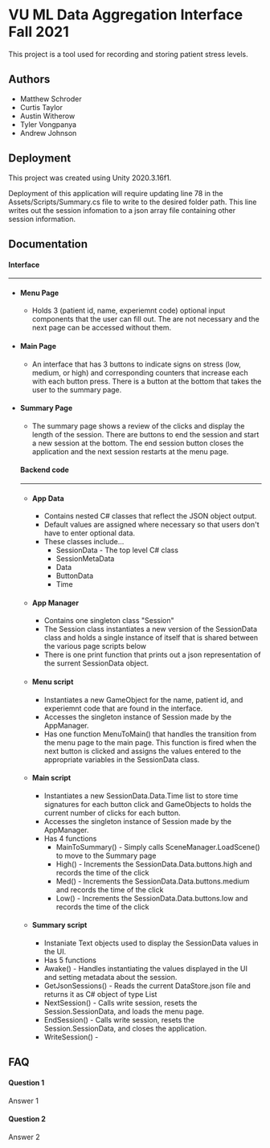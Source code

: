 
# VU ML Data Aggregation Interface Fall 2021

This project is a tool used for recording and storing patient stress levels.


## Authors

- Matthew Schroder 
- Curtis Taylor
- Austin Witherow
- Tyler Vongpanya
- Andrew Johnson




## Deployment

This project was created using Unity 2020.3.16f1. 

Deployment of this application will require updating line 78 
in the Assets/Scripts/Summary.cs file to write to the desired folder path. This 
line writes out the session infomation to a json array file containing other 
session information.



## Documentation

####  Interface
---

- #### Menu Page
  - Holds 3 (patient id, name, experiemnt code) optional input components that the user can fill out. The are not necessary and the next page can be accessed without them. 

- #### Main Page
  - An interface that has 3 buttons to indicate signs on stress (low, medium, or high) and corresponding counters that increase each with each button press. There is a button at the bottom that takes the user to the summary page.

- #### Summary Page
  - The summary page shows a review of the clicks and display the length of the session. There are buttons to end the session and start a new session at the bottom. The end session button closes the application and the next session restarts at the menu page.

  #### Backend code
  ---
  - #### App Data
    - Contains nested C# classes that reflect the JSON object output. 
    - Default values are assigned where necessary so that users don't have to enter optional data.
    - These classes include...
        - SessionData - The top level C# class
        - SessionMetaData
        - Data
        - ButtonData
        - Time

  - #### App Manager
    - Contains one singleton class "Session" 
    - The Session class instantiates a new version of the SessionData class and holds a single instance of itself that is shared between the various page scripts below
    - There is one print function that prints out a json representation of the surrent SessionData object.
  
  - #### Menu script
    - Instantiates a new GameObject for the name, patient id, and experiemnt code that are found in the interface. 
    - Accesses the singleton instance of Session made by the AppManager.
    - Has one function MenuToMain() that handles the transition from the menu page to the main page. This function is fired when the next button is clicked and assigns the values entered to the appropriate variables in the SessionData class. 

  - #### Main script
    - Instantiates a new SessionData.Data.Time list to store time signatures for each button click and GameObjects to holds the current number of clicks for each button.
    - Accesses the singleton instance of Session made by the AppManager.
    - Has 4 functions
      - MainToSummary() - Simply calls SceneManager.LoadScene() to move to the Summary page
      - High() - Increments the SessionData.Data.buttons.high and records the time of the click
      - Med() - Increments the SessionData.Data.buttons.medium and records the time of the click
      - Low() - Increments the SessionData.Data.buttons.low and records the time of the click


  - #### Summary script
    - Instaniate Text objects used to display the SessionData values in the UI. 
    - Has 5 functions 
    - Awake() - Handles instantiating the values displayed in the UI and setting metadata about the session.
    - GetJsonSessions() - Reads the current DataStore.json file and returns it as C# object of type List<SessionData>
    - NextSession() - Calls write session, resets the Session.SessionData, and loads the menu page.
    - EndSession() - Calls write session, resets the Session.SessionData, and closes the application.
    - WriteSession() - 








## FAQ

#### Question 1

Answer 1

#### Question 2

Answer 2

